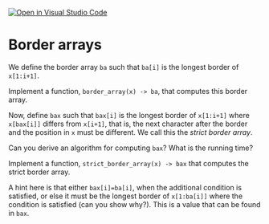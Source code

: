 [![Open in Visual Studio Code](https://classroom.github.com/assets/open-in-vscode-c66648af7eb3fe8bc4f294546bfd86ef473780cde1dea487d3c4ff354943c9ae.svg)](https://classroom.github.com/online_ide?assignment_repo_id=8536792&assignment_repo_type=AssignmentRepo)
# Border arrays

We define the border array `ba` such that `ba[i]` is the longest border of `x[1:i+1]`.

Implement a function, `border_array(x) -> ba`, that computes this border array.

Now, define `bax` such that `bax[i]` is the longest border of `x[1:i+1]` where `x[bax[i]]` differs from `x[i+1]`, that is, the next character after the border and the position in `x` must be different. We call this the *strict border array*.

Can you derive an algorithm for computing `bax`? What is the running time?

Implement a function, `strict_border_array(x) -> bax` that computes the strict border array.

A hint here is that either `bax[i]=ba[i]`, when the additional condition is satisfied, or else it must be the longest border of `x[1:ba[i]]` where the condition is satisfied (can you show why?). This is a value that can be found in `bax`.
